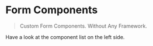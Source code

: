 # Form Components

> Custom Form Components. Without Any Framework.

Have a look at the component list on the left side.
